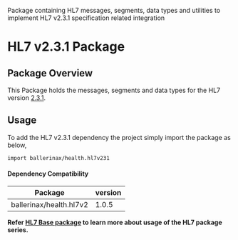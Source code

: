 Package containing HL7 messages, segments, data types and utilities to implement HL7 v2.3.1 specification related
integration

# HL7 v2.3.1 Package

## Package Overview

This Package holds the messages, segments and data types for the HL7 version [2.3.1](https://www.hl7.org/implement/standards/product_brief.cfm?product_id=141).

## Usage

To add the HL7 v2.3.1 dependency the project simply import the package as below,
```ballerina
import ballerinax/health.hl7v231
```

#### Dependency Compatibility

| Package                       | version |
|-------------------------------|---------|
| ballerinax/health.hl7v2       | 1.0.5   |

**Refer [HL7 Base package](https://central.ballerina.io/ballerinax/health.hl7v2) to learn more about usage of
the HL7 package series.**
